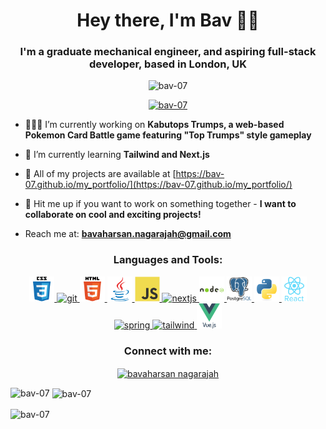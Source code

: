 <h1 align="center">Hey there, I'm Bav 👋🏾</h1>
<h3 align="center">I'm a graduate mechanical engineer, and aspiring full-stack developer, based in London, UK</h3>

<p align="center"> <img src="https://komarev.com/ghpvc/?username=bav-07&label=Profile%20views&color=0e75b6&style=flat" alt="bav-07" /> </p>

<p align="center"> <a href="https://github.com/ryo-ma/github-profile-trophy"><img src="https://github-profile-trophy.vercel.app/?username=bav-07&no-frame=true&theme=onedark&row=2&column=3&rank=AA,S,SS,SSS,SECRET" alt="bav-07" /></a> </p>

- 🧑🏾‍💻 I’m currently working on **Kabutops Trumps, a web-based Pokemon Card Battle game featuring "Top Trumps" style gameplay**

- 🌱 I’m currently learning **Tailwind and Next.js**

- 💼 All of my projects are available at [https://bav-07.github.io/my_portfolio/](https://bav-07.github.io/my_portfolio/)

- 💬 Hit me up if you want to work on something together - **I want to collaborate on cool and exciting projects!**

- Reach me at: **bavaharsan.nagarajah@gmail.com**

<h3 align="center">Languages and Tools:</h3>
<p align="center"> <a href="https://www.w3schools.com/css/" target="_blank" rel="noreferrer"> <img src="https://raw.githubusercontent.com/devicons/devicon/master/icons/css3/css3-original-wordmark.svg" alt="css3" width="40" height="40"/> </a> <a href="https://git-scm.com/" target="_blank" rel="noreferrer"> <img src="https://www.vectorlogo.zone/logos/git-scm/git-scm-icon.svg" alt="git" width="40" height="40"/> </a> <a href="https://www.w3.org/html/" target="_blank" rel="noreferrer"> <img src="https://raw.githubusercontent.com/devicons/devicon/master/icons/html5/html5-original-wordmark.svg" alt="html5" width="40" height="40"/> </a> <a href="https://www.java.com" target="_blank" rel="noreferrer"> <img src="https://raw.githubusercontent.com/devicons/devicon/master/icons/java/java-original.svg" alt="java" width="40" height="40"/> </a> <a href="https://developer.mozilla.org/en-US/docs/Web/JavaScript" target="_blank" rel="noreferrer"> <img src="https://raw.githubusercontent.com/devicons/devicon/master/icons/javascript/javascript-original.svg" alt="javascript" width="40" height="40"/> </a> <a href="https://nextjs.org/" target="_blank" rel="noreferrer"> <img src="https://cdn.worldvectorlogo.com/logos/nextjs-2.svg" alt="nextjs" width="40" height="40"/> </a> <a href="https://nodejs.org" target="_blank" rel="noreferrer"> <img src="https://raw.githubusercontent.com/devicons/devicon/master/icons/nodejs/nodejs-original-wordmark.svg" alt="nodejs" width="40" height="40"/> </a> <a href="https://www.postgresql.org" target="_blank" rel="noreferrer"> <img src="https://raw.githubusercontent.com/devicons/devicon/master/icons/postgresql/postgresql-original-wordmark.svg" alt="postgresql" width="40" height="40"/> </a> <a href="https://www.python.org" target="_blank" rel="noreferrer"> <img src="https://raw.githubusercontent.com/devicons/devicon/master/icons/python/python-original.svg" alt="python" width="40" height="40"/> </a> <a href="https://reactjs.org/" target="_blank" rel="noreferrer"> <img src="https://raw.githubusercontent.com/devicons/devicon/master/icons/react/react-original-wordmark.svg" alt="react" width="40" height="40"/> </a> <a href="https://spring.io/" target="_blank" rel="noreferrer"> <img src="https://www.vectorlogo.zone/logos/springio/springio-icon.svg" alt="spring" width="40" height="40"/> </a> <a href="https://tailwindcss.com/" target="_blank" rel="noreferrer"> <img src="https://www.vectorlogo.zone/logos/tailwindcss/tailwindcss-icon.svg" alt="tailwind" width="40" height="40"/> </a> <a href="https://vuejs.org/" target="_blank" rel="noreferrer"> <img src="https://raw.githubusercontent.com/devicons/devicon/master/icons/vuejs/vuejs-original-wordmark.svg" alt="vuejs" width="40" height="40"/> </a> </p>

<h3 align="center">Connect with me:</h3>
<p align="center">
<a href="https://linkedin.com/in/bavaharsan nagarajah" target="blank"><img align="center" src="https://raw.githubusercontent.com/rahuldkjain/github-profile-readme-generator/master/src/images/icons/Social/linked-in-alt.svg" alt="bavaharsan nagarajah" height="30" width="40" /></a>
</p>


<p><img align="left" src="https://github-readme-stats.vercel.app/api/top-langs?username=bav-07&show_icons=true&locale=en&layout=compact" alt="bav-07" /></p>

<p>&nbsp;<img align="center" src="https://github-readme-stats.vercel.app/api?username=bav-07&show_icons=true&locale=en" alt="bav-07" /></p>
<p><img align="center" src="https://github-readme-streak-stats.herokuapp.com/?user=bav-07&" alt="bav-07" /></p>
